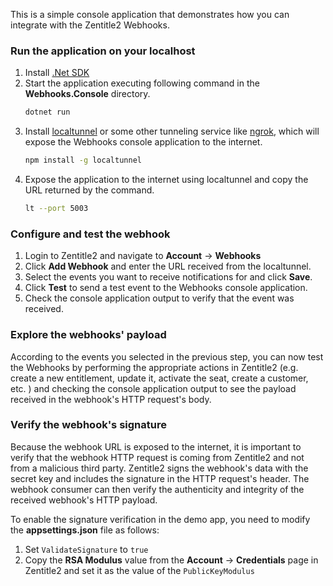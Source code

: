 ﻿This is a simple console application that demonstrates how you can integrate with the Zentitle2 Webhooks.

### Run the application on your localhost
1. Install [.Net SDK](https://dotnet.microsoft.com/en-us/download/dotnet/8.0)
2. Start the application executing following command in the **Webhooks.Console** directory.
    ```bash
    dotnet run
    ```
3. Install [localtunnel](https://theboroer.github.io/localtunnel-www/) or some other tunneling service like [ngrok](https://ngrok.com/), which will expose the Webhooks console application to the internet.
    ```bash
    npm install -g localtunnel
    ```
4. Expose the application to the internet using localtunnel and copy the URL returned by the command.
    ```bash
    lt --port 5003
    ```

### Configure and test the webhook
1. Login to Zentitle2 and navigate to **Account** -> **Webhooks**
2. Click **Add Webhook** and enter the URL received from the localtunnel.
3. Select the events you want to receive notifications for and click **Save**.
4. Click **Test** to send a test event to the Webhooks console application.
5. Check the console application output to verify that the event was received.

### Explore the webhooks' payload
According to the events you selected in the previous step, you can now test the Webhooks by performing the appropriate actions in Zentitle2 
(e.g. create a new entitlement, update it, activate the seat, create a customer, etc. ) and checking the console application output to see the payload received in the webhook's HTTP request's body.

### Verify the webhook's signature
Because the webhook URL is exposed to the internet, it is important to verify that the webhook HTTP request is coming 
from Zentitle2 and not from a malicious third party.
Zentitle2 signs the webhook's data with the secret key and includes the signature in the HTTP request's header.
The webhook consumer can then verify the authenticity and integrity of the received webhook's HTTP payload.
 
To enable the signature verification in the demo app, you need to modify the **appsettings.json** file as follows:
1. Set `ValidateSignature` to `true`
2. Copy the **RSA Modulus** value from the **Account** -> **Credentials** page in Zentitle2 and set it as the value of the `PublicKeyModulus` 

